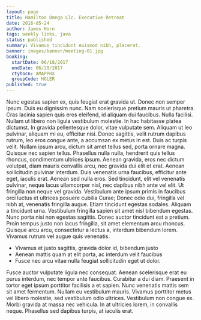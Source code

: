 ```yaml
---
layout: page
title: Hamilton Omega Llc. Executive Retreat
date: 2016-05-24
author: James Horn
tags: weekly links, java
status: published
summary: Vivamus tincidunt euismod nibh, placerat.
banner: images/banner/meeting-01.jpg
booking:
  startDate: 06/18/2017
  endDate: 06/20/2017
  ctyhocn: AMAPPHX
  groupCode: HOLER
published: true
---
```

Nunc egestas sapien ex, quis feugiat erat gravida ut. Donec non semper ipsum. Duis eu dignissim nunc. Nam scelerisque pretium mauris ut pharetra. Cras lacinia sapien quis eros eleifend, id aliquam dui faucibus. Nulla facilisi. Nullam ut libero non ligula vestibulum molestie. In hac habitasse platea dictumst. In gravida pellentesque dolor, vitae vulputate sem. Aliquam ut leo pulvinar, aliquam mi eu, efficitur nisi. Donec sagittis, velit rutrum dapibus rutrum, leo eros congue ante, a accumsan ex metus in est. Duis ac turpis velit. Nullam ipsum arcu, dictum sit amet tellus sed, porta ornare magna. Quisque nec sapien tellus. Phasellus nulla nulla, hendrerit quis tellus rhoncus, condimentum ultrices ipsum.
Aenean gravida, eros nec dictum volutpat, diam mauris convallis arcu, nec gravida dui elit et erat. Aenean sollicitudin pulvinar interdum. Duis venenatis urna faucibus, efficitur ante eget, iaculis erat. Aenean sed nulla eros. Sed tincidunt, elit vel venenatis pulvinar, neque lacus ullamcorper nisl, nec dapibus nibh ante vel elit. Ut fringilla non neque vel gravida. Vestibulum ante ipsum primis in faucibus orci luctus et ultrices posuere cubilia Curae; Donec odio dui, fringilla vel nibh at, venenatis fringilla augue. Etiam tincidunt egestas sodales. Aliquam a tincidunt urna. Vestibulum fringilla sapien sit amet nisl bibendum egestas. Nunc porta nisi non egestas sagittis. Donec auctor tincidunt est a pretium. Proin tempus justo non lacus fringilla, sit amet elementum arcu rhoncus. Quisque arcu arcu, consectetur a lectus a, interdum bibendum lorem. Vivamus rutrum vel augue quis venenatis.

* Vivamus et justo sagittis, gravida dolor id, bibendum justo
* Aenean mattis quam at elit porta, ac interdum velit faucibus
* Fusce nec arcu vitae nulla feugiat sollicitudin eget ut dolor.

Fusce auctor vulputate ligula nec consequat. Aenean scelerisque erat eu purus interdum, nec tempor ante faucibus. Curabitur a dui diam. Praesent in tortor eget ipsum porttitor facilisis a et sapien. Nunc venenatis mattis sem sit amet fermentum. Nullam eu vestibulum mauris. Vivamus porttitor metus vel libero molestie, sed vestibulum odio ultrices. Vestibulum non congue ex. Morbi gravida at massa nec vehicula. In at ultricies lorem, in convallis neque. Phasellus sed dapibus turpis, at iaculis erat.

